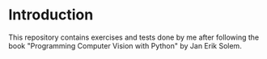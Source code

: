 # Introduction
This repository contains exercises and tests done by me after following the book "Programming Computer Vision with Python" by Jan Erik Solem.
